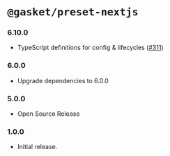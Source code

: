 # `@gasket/preset-nextjs`

### 6.10.0

- TypeScript definitions for config & lifecycles ([#311])

### 6.0.0

- Upgrade dependencies to 6.0.0

### 5.0.0

- Open Source Release

### 1.0.0

- Initial release.

[#311]: https://github.com/godaddy/gasket/pull/311
